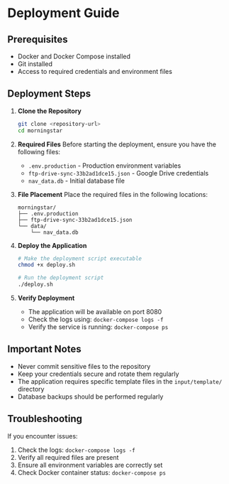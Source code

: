 # Deployment Guide

## Prerequisites

- Docker and Docker Compose installed
- Git installed
- Access to required credentials and environment files

## Deployment Steps

1. **Clone the Repository**

   ```bash
   git clone <repository-url>
   cd morningstar
   ```

2. **Required Files**
   Before starting the deployment, ensure you have the following files:

   - `.env.production` - Production environment variables
   - `ftp-drive-sync-33b2ad1dce15.json` - Google Drive credentials
   - `nav_data.db` - Initial database file

3. **File Placement**
   Place the required files in the following locations:

   ```
   morningstar/
   ├── .env.production
   ├── ftp-drive-sync-33b2ad1dce15.json
   └── data/
       └── nav_data.db
   ```

4. **Deploy the Application**

   ```bash
   # Make the deployment script executable
   chmod +x deploy.sh

   # Run the deployment script
   ./deploy.sh
   ```

5. **Verify Deployment**
   - The application will be available on port 8080
   - Check the logs using: `docker-compose logs -f`
   - Verify the service is running: `docker-compose ps`

## Important Notes

- Never commit sensitive files to the repository
- Keep your credentials secure and rotate them regularly
- The application requires specific template files in the `input/template/` directory
- Database backups should be performed regularly

## Troubleshooting

If you encounter issues:

1. Check the logs: `docker-compose logs -f`
2. Verify all required files are present
3. Ensure all environment variables are correctly set
4. Check Docker container status: `docker-compose ps`
